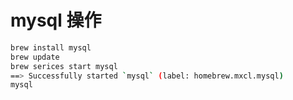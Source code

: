 # mysql 操作

```bash
brew install mysql
brew update
brew serices start mysql
==> Successfully started `mysql` (label: homebrew.mxcl.mysql)
mysql
```
